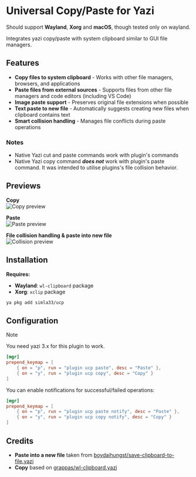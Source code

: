 # Universal Copy/Paste for Yazi

Should support **Wayland**, **Xorg** and **macOS**, though tested only on wayland. 

Integrates yazi copy/paste with system clipboard similar to GUI file managers.

## Features

- **Copy files to system clipboard** - Works with other file managers, browsers, and applications
- **Paste files from external sources** - Supports files from other file managers and code editors (including VS Code)
- **Image paste support** - Preserves original file extensions when possible
- **Text paste to new file** - Automatically suggests creating new files when clipboard contains text
- **Smart collision handling** - Manages file conflicts during paste operations


### Notes

- Native Yazi cut and paste commands work with plugin's commands
- Native Yazi copy command ***does not*** work with plugin's paste command. It was intended to utilise plugins's file collision behavior.


## Previews

**Copy**  
![Copy preview](https://github.com/simla33/my_assets/raw/main/ucp_copy_preview.gif)

**Paste**  
![Paste preview](https://github.com/simla33/my_assets/raw/main/ucp_paste_preview.gif)

**File collision handling & paste into new file**  
![Collision preview](https://github.com/simla33/my_assets/raw/main/ucp_collision_preview.gif)


## Installation

**Requires:**

- **Wayland**: `wl-clipboard` package
- **Xorg**: `xclip` package  

```bash
ya pkg add simla33/ucp
```

## Configuration

> [!NOTE]
> You need yazi 3.x for this plugin to work.

```toml
[mgr]
prepend_keymap = [
    { on = "p", run = "plugin ucp paste", desc = "Paste" },
    { on = "y", run = "plugin ucp copy", desc = "Copy" }
]
```

You can enable notifications for successful/failed operations:

```toml
[mgr]
prepend_keymap = [
    { on = "p", run = "plugin ucp paste notify", desc = "Paste" },
    { on = "y", run = "plugin ucp copy notify", desc = "Copy" }
]
```

## Credits

- **Paste into a new file** taken from [boydaihungst/save-clipboard-to-file.yazi](https://github.com/boydaihungst/save-clipboard-to-file.yazi)
- **Copy** based on [grappas/wl-clipboard.yazi](https://github.com/grappas/wl-clipboard.yazi)
